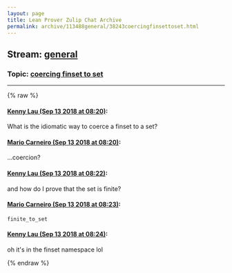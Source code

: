 ```yaml
---
layout: page
title: Lean Prover Zulip Chat Archive 
permalink: archive/113488general/38243coercingfinsettoset.html
---
```


## Stream: [general](index.html)
### Topic: [coercing finset to set](38243coercingfinsettoset.html)

---


{% raw %}
#### [ Kenny Lau (Sep 13 2018 at 08:20)](https://leanprover.zulipchat.com/#narrow/stream/113488-general/topic/coercing%20finset%20to%20set/near/133865074):
What is the idiomatic way to coerce a finset to a set?

#### [ Mario Carneiro (Sep 13 2018 at 08:20)](https://leanprover.zulipchat.com/#narrow/stream/113488-general/topic/coercing%20finset%20to%20set/near/133865121):
...coercion?

#### [ Kenny Lau (Sep 13 2018 at 08:22)](https://leanprover.zulipchat.com/#narrow/stream/113488-general/topic/coercing%20finset%20to%20set/near/133865178):
and how do I prove that the set is finite?

#### [ Mario Carneiro (Sep 13 2018 at 08:23)](https://leanprover.zulipchat.com/#narrow/stream/113488-general/topic/coercing%20finset%20to%20set/near/133865192):
`finite_to_set`

#### [ Kenny Lau (Sep 13 2018 at 08:24)](https://leanprover.zulipchat.com/#narrow/stream/113488-general/topic/coercing%20finset%20to%20set/near/133865244):
oh it's in the finset namespace lol


{% endraw %}
